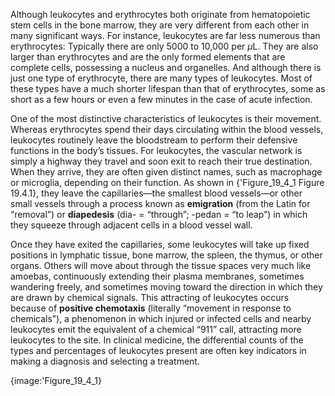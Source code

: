 Although leukocytes and erythrocytes both originate from hematopoietic stem cells in the bone marrow, they are very different from each other in many significant ways. For instance, leukocytes are far less numerous than erythrocytes: Typically there are only 5000 to 10,000 per  *µ*L. They are also larger than erythrocytes and are the only formed elements that are complete cells, possessing a nucleus and organelles. And although there is just one type of erythrocyte, there are many types of leukocytes. Most of these types have a much shorter lifespan than that of erythrocytes, some as short as a few hours or even a few minutes in the case of acute infection.

One of the most distinctive characteristics of leukocytes is their movement. Whereas erythrocytes spend their days circulating within the blood vessels, leukocytes routinely leave the bloodstream to perform their defensive functions in the body’s tissues. For leukocytes, the vascular network is simply a highway they travel and soon exit to reach their true destination. When they arrive, they are often given distinct names, such as macrophage or microglia, depending on their function. As shown in {'Figure_19_4_1 Figure 19.4.1}, they leave the capillaries—the smallest blood vessels—or other small vessels through a process known as  **emigration** (from the Latin for “removal”) or  **diapedesis** (dia- = “through”; -pedan = “to leap”) in which they squeeze through adjacent cells in a blood vessel wall.

Once they have exited the capillaries, some leukocytes will take up fixed positions in lymphatic tissue, bone marrow, the spleen, the thymus, or other organs. Others will move about through the tissue spaces very much like amoebas, continuously extending their plasma membranes, sometimes wandering freely, and sometimes moving toward the direction in which they are drawn by chemical signals. This attracting of leukocytes occurs because of  **positive chemotaxis** (literally “movement in response to chemicals”), a phenomenon in which injured or infected cells and nearby leukocytes emit the equivalent of a chemical “911” call, attracting more leukocytes to the site. In clinical medicine, the differential counts of the types and percentages of leukocytes present are often key indicators in making a diagnosis and selecting a treatment.


{image:'Figure_19_4_1}
